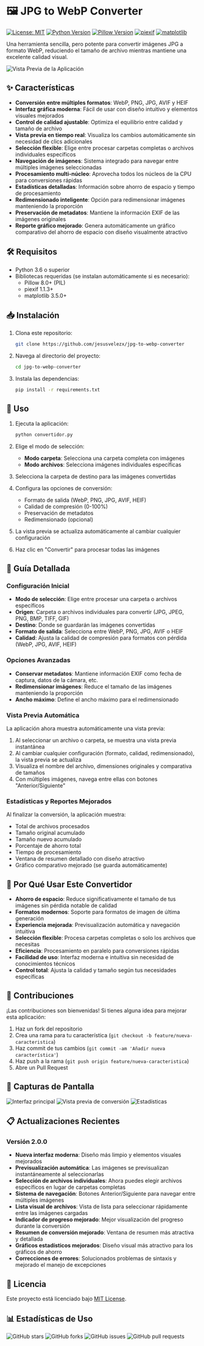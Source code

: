 # 🖼️ JPG to WebP Converter

[![License: MIT](https://img.shields.io/badge/License-MIT-yellow.svg)](https://opensource.org/licenses/MIT)
[![Python Version](https://img.shields.io/badge/python-3.6+-blue.svg)](https://www.python.org/downloads/)
[![Pillow Version](https://img.shields.io/badge/Pillow-8.0+-green.svg)](https://python-pillow.org/)
[![piexif](https://img.shields.io/badge/piexif-1.1.3+-orange.svg)](https://pypi.org/project/piexif/)
[![matplotlib](https://img.shields.io/badge/matplotlib-3.5.0+-red.svg)](https://matplotlib.org/)

Una herramienta sencilla, pero potente para convertir imágenes JPG a formato WebP, reduciendo el tamaño de archivo mientras mantiene una excelente calidad visual.

![Vista Previa de la Aplicación](https://github.com/jesusvelezx/jpg-to-webp-converter)

## ✨ Características

- **Conversión entre múltiples formatos**: WebP, PNG, JPG, AVIF y HEIF
- **Interfaz gráfica moderna**: Fácil de usar con diseño intuitivo y elementos visuales mejorados
- **Control de calidad ajustable**: Optimiza el equilibrio entre calidad y tamaño de archivo
- **Vista previa en tiempo real**: Visualiza los cambios automáticamente sin necesidad de clics adicionales
- **Selección flexible**: Elige entre procesar carpetas completas o archivos individuales específicos
- **Navegación de imágenes**: Sistema integrado para navegar entre múltiples imágenes seleccionadas
- **Procesamiento multi-núcleo**: Aprovecha todos los núcleos de la CPU para conversiones rápidas
- **Estadísticas detalladas**: Información sobre ahorro de espacio y tiempo de procesamiento
- **Redimensionado inteligente**: Opción para redimensionar imágenes manteniendo la proporción
- **Preservación de metadatos**: Mantiene la información EXIF de las imágenes originales
- **Reporte gráfico mejorado**: Genera automáticamente un gráfico comparativo del ahorro de espacio con diseño visualmente atractivo

## 🛠️ Requisitos

- Python 3.6 o superior
- Bibliotecas requeridas (se instalan automáticamente si es necesario):
  - Pillow 8.0+ (PIL)
  - piexif 1.1.3+
  - matplotlib 3.5.0+

## 📥 Instalación

1. Clona este repositorio:
   ```bash
   git clone https://github.com/jesusvelezx/jpg-to-webp-converter
   ```

2. Navega al directorio del proyecto:
   ```bash
   cd jpg-to-webp-converter
   ```

3. Instala las dependencias:
   ```bash
   pip install -r requirements.txt
   ```

## 🚀 Uso

1. Ejecuta la aplicación:
   ```bash
   python convertidor.py
   ```

2. Elige el modo de selección:
   - **Modo carpeta**: Selecciona una carpeta completa con imágenes
   - **Modo archivos**: Selecciona imágenes individuales específicas

3. Selecciona la carpeta de destino para las imágenes convertidas

4. Configura las opciones de conversión:
   - Formato de salida (WebP, PNG, JPG, AVIF, HEIF)
   - Calidad de compresión (0-100%)
   - Preservación de metadatos
   - Redimensionado (opcional)

5. La vista previa se actualiza automáticamente al cambiar cualquier configuración

6. Haz clic en "Convertir" para procesar todas las imágenes

## 📖 Guía Detallada

### Configuración Inicial

- **Modo de selección**: Elige entre procesar una carpeta o archivos específicos
- **Origen**: Carpeta o archivos individuales para convertir (JPG, JPEG, PNG, BMP, TIFF, GIF)
- **Destino**: Donde se guardarán las imágenes convertidas
- **Formato de salida**: Selecciona entre WebP, PNG, JPG, AVIF o HEIF
- **Calidad**: Ajusta la calidad de compresión para formatos con pérdida (WebP, JPG, AVIF, HEIF)

### Opciones Avanzadas

- **Conservar metadatos**: Mantiene información EXIF como fecha de captura, datos de la cámara, etc.
- **Redimensionar imágenes**: Reduce el tamaño de las imágenes manteniendo la proporción
- **Ancho máximo**: Define el ancho máximo para el redimensionado

### Vista Previa Automática

La aplicación ahora muestra automáticamente una vista previa:

1. Al seleccionar un archivo o carpeta, se muestra una vista previa instantánea
2. Al cambiar cualquier configuración (formato, calidad, redimensionado), la vista previa se actualiza
3. Visualiza el nombre del archivo, dimensiones originales y comparativa de tamaños
4. Con múltiples imágenes, navega entre ellas con botones "Anterior/Siguiente"

### Estadísticas y Reportes Mejorados

Al finalizar la conversión, la aplicación muestra:

- Total de archivos procesados
- Tamaño original acumulado
- Tamaño nuevo acumulado
- Porcentaje de ahorro total
- Tiempo de procesamiento
- Ventana de resumen detallado con diseño atractivo
- Gráfico comparativo mejorado (se guarda automáticamente)

## 🎯 Por Qué Usar Este Convertidor

- **Ahorro de espacio**: Reduce significativamente el tamaño de tus imágenes sin pérdida notable de calidad
- **Formatos modernos**: Soporte para formatos de imagen de última generación
- **Experiencia mejorada**: Previsualización automática y navegación intuitiva
- **Selección flexible**: Procesa carpetas completas o solo los archivos que necesitas
- **Eficiencia**: Procesamiento en paralelo para conversiones rápidas
- **Facilidad de uso**: Interfaz moderna e intuitiva sin necesidad de conocimientos técnicos
- **Control total**: Ajusta la calidad y tamaño según tus necesidades específicas

## 👥 Contribuciones

¡Las contribuciones son bienvenidas! Si tienes alguna idea para mejorar esta aplicación:

1. Haz un fork del repositorio
2. Crea una rama para tu característica (`git checkout -b feature/nueva-caracteristica`)
3. Haz commit de tus cambios (`git commit -am 'Añadir nueva característica'`)
4. Haz push a la rama (`git push origin feature/nueva-caracteristica`)
5. Abre un Pull Request

## 📱 Capturas de Pantalla

![Interfaz principal](https://raw.githubusercontent.com/jesusvelezx/jpg-to-webp-converter/main/screenshots/main-ui.png)
![Vista previa de conversión](https://raw.githubusercontent.com/jesusvelezx/jpg-to-webp-converter/main/screenshots/preview.png)
![Estadísticas](https://raw.githubusercontent.com/jesusvelezx/jpg-to-webp-converter/main/screenshots/stats.png)

## 📋 Actualizaciones Recientes

### Versión 2.0.0
- **Nueva interfaz moderna**: Diseño más limpio y elementos visuales mejorados
- **Previsualización automática**: Las imágenes se previsualizan instantáneamente al seleccionarlas
- **Selección de archivos individuales**: Ahora puedes elegir archivos específicos en lugar de carpetas completas
- **Sistema de navegación**: Botones Anterior/Siguiente para navegar entre múltiples imágenes
- **Lista visual de archivos**: Vista de lista para seleccionar rápidamente entre las imágenes cargadas
- **Indicador de progreso mejorado**: Mejor visualización del progreso durante la conversión
- **Resumen de conversión mejorado**: Ventana de resumen más atractiva y detallada
- **Gráficos estadísticos mejorados**: Diseño visual más atractivo para los gráficos de ahorro
- **Correcciones de errores**: Solucionados problemas de sintaxis y mejorado el manejo de excepciones

## 📝 Licencia

Este proyecto está licenciado bajo [MIT License](LICENSE).

## 📊 Estadísticas de Uso

![GitHub stars](https://img.shields.io/github/stars/jesusvelezx/jpg-to-webp-converter?style=social)
![GitHub forks](https://img.shields.io/github/forks/jesusvelezx/jpg-to-webp-converter?style=social)
![GitHub issues](https://img.shields.io/github/issues/jesusvelezx/jpg-to-webp-converter)
![GitHub pull requests](https://img.shields.io/github/issues-pr/jesusvelezx/jpg-to-webp-converter)